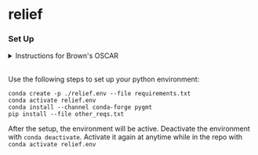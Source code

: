 # relief


### Set Up

<details>
<summary>Instructions for Brown's OSCAR</summary>

Before doing the below steps, make sure to:
```
module load miniconda3/23.11.0s
conda init bash
```
More instructions available on [CCV's website](https://docs.ccv.brown.edu/oscar/software/miniconda)
</details>
</br>

Use the following steps to set up your python environment:
```
conda create -p ./relief.env --file requirements.txt
conda activate relief.env
conda install --channel conda-forge pygmt
pip install --file other_reqs.txt
```
After the setup, the environment will be active.
Deactivate the environment with `conda deactivate`.
Activate it again at anytime while in the repo with `conda activate relief.env`
